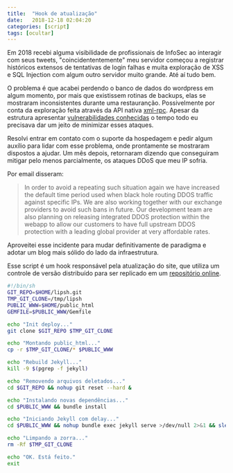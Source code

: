```yaml
---
title:  "Hook de atualização"
date:   2018-12-18 02:04:20
categories: [script]
tags: [ocultar]
---
```

Em 2018 recebi alguma visibilidade de profissionais de InfoSec ao interagir com seus tweets, "coincidententemente" meu servidor começou a registrar históricos extensos de tentativas de login falhas e muita exploração de XSS e SQL Injection com algum outro servidor muito grande. Até aí tudo bem.

<!--mais-->

O problema é que acabei perdendo o banco de dados do wordpress em algum momento, por mais que existissem rotinas de backups, elas se mostraram inconsistentes durante uma restauranção. Possivelmente por conta da exploração feita através da API nativa  [xml-rpc](https://medium.com/@the.bilal.rizwan/wordpress-xmlrpc-php-common-vulnerabilites-how-to-exploit-them-d8d3c8600b32). Apesar da estrutura apresentar [vulnerabilidades conhecidas](https://wpvulndb.com/wordpresses) o tempo todo eu precisava dar um jeito de minimizar esses ataques.

Resolvi entrar em contato com o suporte da hospedagem e pedir algum auxílio para lidar com esse problema, onde prontamente se mostraram dispostos a ajudar. Um mês depois, retornaram dizendo que conseguiram mitigar pelo menos parcialmente, os ataques DDoS que meu IP sofria.

Por email disseram:
> In order to avoid a repeating such situation again we have increased the default time period used when black hole routing DDOS traffic against specific IPs.  We are also working together with our exchange providers to avoid such bans in future.
Our development team are also planning on releasing integrated DDOS protection within the webapp to allow our customers to have full upstream DDOS protection with a leading global provider at very affordable rates.

Aproveitei esse incidente para mudar definitivamente de paradigma e adotar um blog mais sólido do lado da infraestrutura.

Esse script é um hook responsável pela atualização do site, que utiliza um controle de versão distribuído para ser replicado em um [repositório online](https://github.com/fel1p/www).

``` bash
#!/bin/sh
GIT_REPO=$HOME/lipsh.git
TMP_GIT_CLONE=/tmp/lipsh
PUBLIC_WWW=$HOME/public_html
GEMFILE=$PUBLIC_WWW/Gemfile

echo "Init deploy..."
git clone $GIT_REPO $TMP_GIT_CLONE

echo "Montando public_html..."
cp -r $TMP_GIT_CLONE/* $PUBLIC_WWW

echo "Rebuild Jekyll..."
kill -9 $(pgrep -f jekyll)

echo "Removendo arquivos deletados..."
cd $GIT_REPO && nohup git reset --hard &

echo "Instalando novas dependências..."
cd $PUBLIC_WWW && bundle install

echo "Iniciando Jekyll com delay..."
cd $PUBLIC_WWW && nohup bundle exec jekyll serve >/dev/null 2>&1 && sleep 5

echo "Limpando a zorra..."
rm -Rf $TMP_GIT_CLONE

echo "OK. Está feito."
exit
```
